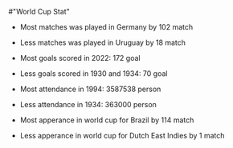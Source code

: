 #"World Cup Stat"

- Most matches was played in Germany by 102 match
- Less matches was played in Uruguay by 18 match

- Most goals scored in 2022: 172 goal
- Less goals scored in 1930 and 1934: 70 goal

- Most attendance in 1994: 3587538 person
- Less attendance in 1934: 363000 person

- Most apperance in world cup for Brazil by 114 match
- Less apperance in world cup for Dutch East Indies by 1 match
